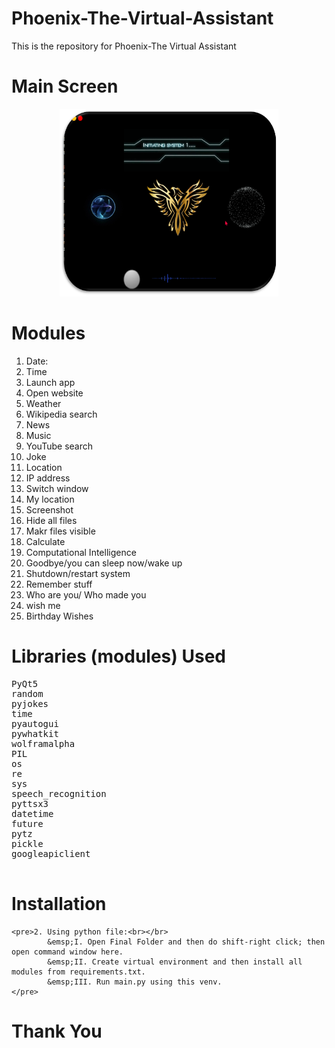 # Phoenix-The-Virtual-Assistant
This is the repository for Phoenix-The Virtual Assistant

# Main Screen
<p align="center">
<img src="images/Output.png" width="350px" height="300px">
</p>

# Modules
1.	Date:
2. Time
3. Launch app
4. Open website
5. Weather
6. Wikipedia search
7. News
8. Music
9. YouTube search
10. Joke
11. Location
12. IP address
13. Switch window
14. My location
15. Screenshot
16. Hide all files
17. Makr files visible
18. Calculate
19. Computational Intelligence
20. Goodbye/you can sleep now/wake up
21. Shutdown/restart system
22. Remember stuff
23. Who are you/ Who made you
24. wish me
25. Birthday Wishes


# Libraries (modules) Used
<pre>
PyQt5
random
pyjokes
time
pyautogui
pywhatkit
wolframalpha
PIL
os
re
sys
speech_recognition
pyttsx3
datetime
future
pytz
pickle
googleapiclient

</pre>

# Installation

    <pre>2. Using python file:<br></br>
            &emsp;I. Open Final Folder and then do shift-right click; then open command window here.
            &emsp;II. Create virtual environment and then install all modules from requirements.txt.
            &emsp;III. Run main.py using this venv.
    </pre>
        
# Thank You
        


